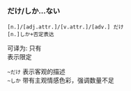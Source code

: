### だけ/しか...ない

```nihongo
[n.]/[adj.attr.]/[v.attr.]/[adv.] だけ
[n.]しか+否定表达  
```

可译为: 只有  
表示限定  

`~だけ` 表示客观的描述  
`~しか` 带有主观情感色彩，强调数量不足  